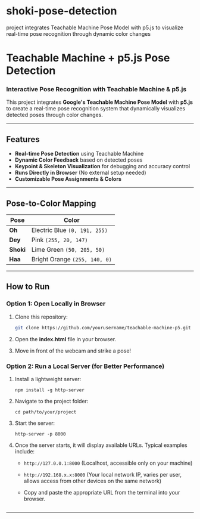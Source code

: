 # shoki-pose-detection
project integrates Teachable Machine Pose Model with p5.js to visualize real-time pose recognition through dynamic color changes
# Teachable Machine + p5.js Pose Detection

### Interactive Pose Recognition with Teachable Machine & p5.js

This project integrates **Google's Teachable Machine Pose Model** with **p5.js** to create a real-time pose recognition system that dynamically visualizes detected poses through color changes. 

---

## Features

- **Real-time Pose Detection** using Teachable Machine
- **Dynamic Color Feedback** based on detected poses
- **Keypoint & Skeleton Visualization** for debugging and accuracy control
- **Runs Directly in Browser** (No external setup needed)
- **Customizable Pose Assignments & Colors**

---

## Pose-to-Color Mapping

| Pose      | Color                         |
| --------- | ----------------------------- |
| **Oh**    | Electric Blue `(0, 191, 255)` |
| **Dey**   | Pink `(255, 20, 147)`         |
| **Shoki** | Lime Green `(50, 205, 50)`    |
| **Haa**   | Bright Orange `(255, 140, 0)` |

---

## How to Run

### **Option 1: Open Locally in Browser**

1. Clone this repository:
    
    ```bash
    git clone https://github.com/yourusername/teachable-machine-p5.git
    ```
    
2. Open the **index.html** file in your browser.
3. Move in front of the webcam and strike a pose!

### **Option 2: Run a Local Server (for Better Performance)**

1. Install a lightweight server:
    
    ```
    npm install -g http-server
    ```
    
2. Navigate to the project folder:
    
    ```
    cd path/to/your/project
    ```
    
3. Start the server:
    
    ```
    http-server -p 8000
    ```
    
4. Once the server starts, it will display available URLs. Typical examples include:
    
    - `http://127.0.0.1:8000` (Localhost, accessible only on your machine)
        
    - `http://192.168.x.x:8000` (Your local network IP, varies per user, allows access from other devices on the same network)
        
    - Copy and paste the appropriate URL from the terminal into your browser.

    
    ```

---

